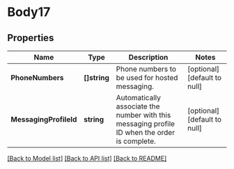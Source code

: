 # Body17

## Properties
Name | Type | Description | Notes
------------ | ------------- | ------------- | -------------
**PhoneNumbers** | **[]string** | Phone numbers to be used for hosted messaging. | [optional] [default to null]
**MessagingProfileId** | **string** | Automatically associate the number with this messaging profile ID when the order is complete. | [optional] [default to null]

[[Back to Model list]](../README.md#documentation-for-models) [[Back to API list]](../README.md#documentation-for-api-endpoints) [[Back to README]](../README.md)

